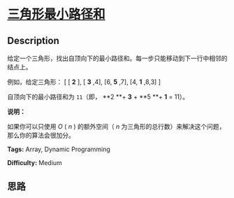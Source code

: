 # [三角形最小路径和][title]

## Description

给定一个三角形，找出自顶向下的最小路径和。每一步只能移动到下一行中相邻的结点上。

例如，给定三角形：
            [         [ **2** ],        [ **3** ,4],       [6, **5** ,7],      [4, **1** ,8,3]    ]    

自顶向下的最小路径和为 `11`（即， **2  **+  **3**  +  **5  **+  **1**  = 11）。

**说明：**

如果你可以只使用 _O_ ( _n_ ) 的额外空间（ _n_ 为三角形的总行数）来解决这个问题，那么你的算法会很加分。


**Tags:** Array, Dynamic Programming

**Difficulty:** Medium

## 思路

[title]: https://leetcode-cn.com/problems/triangle
